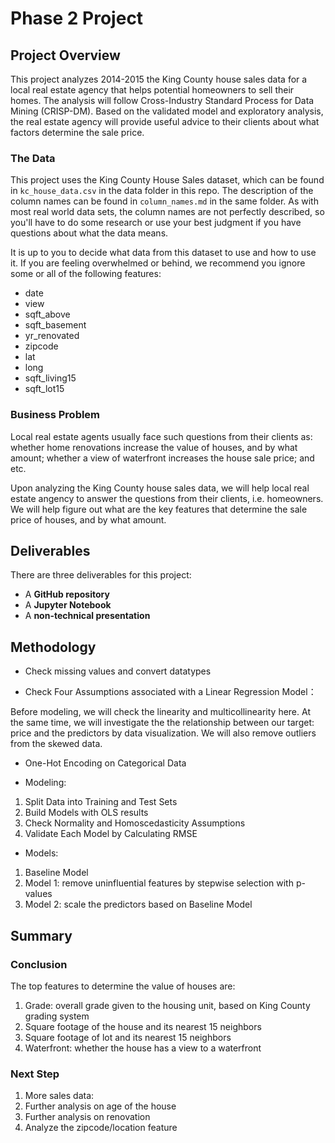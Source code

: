 # Phase 2 Project


## Project Overview

This project analyzes 2014-2015 the King County house sales data for a local real estate agency that helps potential homeowners to sell their homes. The analysis will follow Cross-Industry Standard Process for Data Mining (CRISP-DM). Based on the validated model and exploratory analysis, the real estate agency will provide useful advice to their clients about what factors determine the sale price.


### The Data

This project uses the King County House Sales dataset, which can be found in  `kc_house_data.csv` in the data folder in this repo. The description of the column names can be found in `column_names.md` in the same folder. As with most real world data sets, the column names are not perfectly described, so you'll have to do some research or use your best judgment if you have questions about what the data means.

It is up to you to decide what data from this dataset to use and how to use it. If you are feeling overwhelmed or behind, we recommend you ignore some or all of the following features:

* date
* view
* sqft_above
* sqft_basement
* yr_renovated
* zipcode
* lat
* long
* sqft_living15
* sqft_lot15

### Business Problem

Local real estate agents usually face such questions from their clients as: whether home renovations increase the value of houses, and by what amount; whether a view of waterfront increases the house sale price; and etc.

Upon analyzing the King County house sales data, we will help local real estate angency to answer the questions from their clients, i.e. homeowners. We will help figure out what are the key features that determine the sale price of houses, and by what amount.


## Deliverables

There are three deliverables for this project:

* A **GitHub repository**
* A **Jupyter Notebook**
* A **non-technical presentation**


## Methodology

* Check missing values and convert datatypes

* Check Four Assumptions associated with a Linear Regression Model：

Before modeling, we will check the linearity and multicollinearity here.
At the same time, we will investigate the the relationship between our target: price and the predictors by data visualization. We will also remove outliers from the skewed data.

* One-Hot Encoding on Categorical Data

* Modeling:

1. Split Data into Training and Test Sets
2. Build Models with OLS results
3. Check Normality and Homoscedasticity Assumptions
4. Validate Each Model by Calculating RMSE

* Models:

1. Baseline Model
2. Model 1: remove uninfluential features by stepwise selection with p-values
3. Model 2: scale the predictors based on Baseline Model


## Summary

### Conclusion
The top features to determine the value of houses are:
1. Grade: overall grade given to the housing unit, based on King County grading system
2. Square footage of the house and its nearest 15 neighbors
3. Square footage of lot and its nearest 15 neighbors
4. Waterfront: whether the house has a view to a waterfront

### Next Step
1. More sales data:
2. Further analysis on age of the house
3. Further analysis on renovation
4. Analyze the zipcode/location feature
